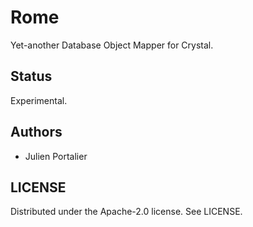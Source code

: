 # Rome

Yet-another Database Object Mapper for Crystal.

## Status

Experimental.

## Authors

- Julien Portalier

## LICENSE

Distributed under the Apache-2.0 license. See LICENSE.
